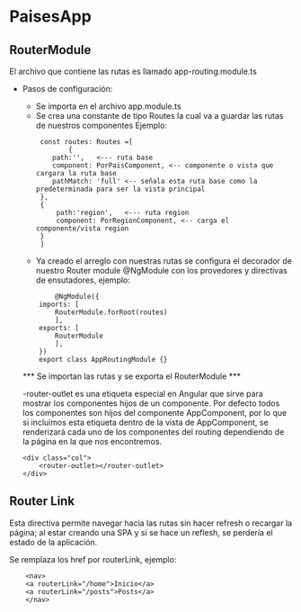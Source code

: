 # PaisesApp


## RouterModule



El archivo que contiene las rutas es llamado  app-routing.module.ts

* Pasos de configuración:

    - Se importa en el archivo app.module.ts
    - Se crea una constante de tipo Routes la cual va a guardar las rutas de nuestros componentes Ejemplo:
        ```
         const routes: Routes =[
                {
            path:'',   <--- ruta base
            component: PorPaisComponent, <-- componente o vista que cargara la ruta base
            pathMatch: 'full' <-- señala esta ruta base como la predeterminada para ser la vista principal
         },
         {
             path:'region',   <--- ruta region
             component: PorRegionComponent, <-- carga el componente/vista region
         }
         ]
        ```
    - Ya creado el arreglo con nuestras rutas se configura el decorador de nuestro Router module @NgModule con los provedores y directivas de ensutadores, ejemplo:

    ```
            @NgModule({
        imports: [
            RouterModule.forRoot(routes)
            ],
        exports: [
            RouterModule
            ],
        })
        export class AppRoutingModule {}
    ```
    *** Se importan las rutas y se exporta el RouterModule ***

    -router-outlet es una etiqueta especial en Angular que sirve para mostrar los componentes hijos de un componente. Por defecto todos los componentes son hijos del componente AppComponent, por lo que si incluímos esta etiqueta dentro de la vista de AppComponent, se renderizará cada uno de los componentes del routing dependiendo de la página en la que nos encontremos.

    ```
    <div class="col">
        <router-outlet></router-outlet>
    </div>

    ```

## Router Link

Esta directiva permite navegar hacia las rutas sin hacer refresh o recargar la página; al estar creando una SPA y si se hace un reflesh, se perdería el estado de la aplicación.

Se remplaza los href por routerLink, ejemplo:
```
    <nav>
    <a routerLink="/home">Inicio</a>
    <a routerLink="/posts">Posts</a>
    </nav>

```

